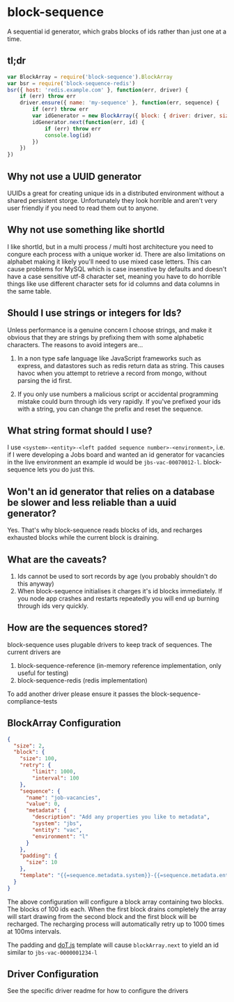 # block-sequence
A sequential id generator, which grabs blocks of ids rather than just one at a time.

## tl;dr
```js
var BlockArray = require('block-sequence').BlockArray
var bsr = require('block-sequence-redis')
bsr({ host: 'redis.example.com' }, function(err, driver) {
    if (err) throw err
    driver.ensure({ name: 'my-sequence' }, function(err, sequence) {
        if (err) throw err
        var idGenerator = new BlockArray({ block: { driver: driver, size: 1000 } })
        idGenerator.next(function(err, id) {
            if (err) throw err
            console.log(id)
        })
    })
})
```

## Why not use a UUID generator
UUIDs a great for creating unique ids in a distributed environment without a shared persistent storge. Unfortunately they look horrible and aren't very user friendly if you need to read them out to anyone.

## Why not use something like shortId
I like shortId, but in a multi process / multi host architecture you need to congure each process with a unique worker id. There are also limitations on alphabet making it likely you'll need to use mixed case letters. This can cause problems for MySQL which is case insenstive by defaults and doesn't have a case sensitive utf-8 character set, meaning you have to do horrible things like use different character sets for id columns and data columns in the same table.

## Should I use strings or integers for Ids?
Unless performance is a genuine concern I choose strings, and make it obvious that they are strings by prefixing them with some alphabetic characters. The reasons to avoid integers are...

1. In a non type safe language like JavaScript frameworks such as express, and datastores such as redis return data as string. This causes havoc when you attempt to retrieve a record from mongo, without parsing the id first.

2. If you only use numbers a malicious script or accidental programming mistake could burn through ids very rapidly. If you've prefixed your ids with a string, you can change the prefix and reset the sequence.

## What string format should I use?
I use ```<system>-<entity>-<left padded sequence number>-<environment>```, i.e. if I were developing a Jobs board and wanted an id generator for vacancies in the live environment an example id would be ```jbs-vac-00070012-l```. block-sequence lets you do just this.

## Won't an id generator that relies on a database be slower and less reliable than a uuid generator?
Yes. That's why block-sequence reads blocks of ids, and recharges exhausted blocks while the current block is draining.

## What are the caveats?
1. Ids cannot be used to sort records by age (you probably shouldn't do this anyway)
2. When block-sequence initialises it charges it's id blocks immediately. If you node app crashes and restarts repeatedly you will end up burning through ids very quickly.

## How are the sequences stored?
block-sequence uses plugable drivers to keep track of sequences. The current drivers are

1. block-sequence-reference (in-memory reference implementation, only useful for testing)
2. block-sequence-redis (redis implementation)

To add another driver please ensure it passes the block-sequence-compliance-tests


## BlockArray Configuration
```json
{
  "size": 2,
  "block": {
    "size": 100,
    "retry": {
        "limit": 1000,
        "interval": 100
    },
    "sequence": {
      "name": "job-vacancies",
      "value": 0,
      "metadata": {
        "description": "Add any properties you like to metadata",
        "system": "jbs",
        "entity": "vac",
        "environment": "l"
      }
    },
    "padding": {
      "size": 10
    },
    "template": "{{=sequence.metadata.system}}-{{=sequence.metadata.entity}}-{{=id}}-{{=sequence.metadata.environment}}"
  }
}
```
The above configuration will configure a block array containing two blocks. The blocks of 100 ids each. When the first block drains completely the array will start drawing from the second block and the first block will be recharged. The recharging process will automatically retry up to 1000 times at 100ms intervals.

The padding and [doT.js](http://olado.github.io/doT/index.html) template will cause ```blockArray.next``` to yield an id similar to ```jbs-vac-0000001234-l```

## Driver Configuration
See the specific driver readme for how to configure the drivers







